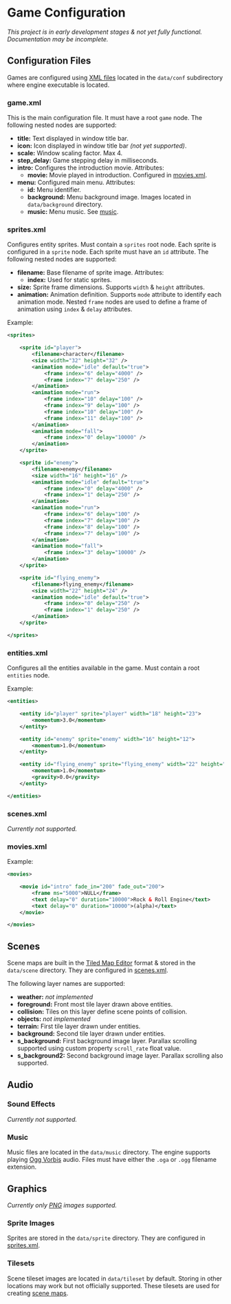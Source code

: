 
# Game Configuration

_This project is in early development stages & not yet fully functional. Documentation may be
incomplete._

## Configuration Files

Games are configured using [XML files](https://wikipedia.org/wiki/XML) located in the `data/conf`
subdirectory where engine executable is located.

### game.xml

This is the main configuration file. It must have a root `game` node. The following nested nodes
are supported:

- __title:__ Text displayed in window title bar.
- __icon:__ Icon displayed in window title bar _(not yet supported)_.
- __scale:__ Window scaling factor. Max 4.
- __step_delay:__ Game stepping delay in milliseconds.
- __intro:__ Configures the introduction movie. Attributes:
    - __movie:__ Movie played in introduction. Configured in [movies.xml](#moviesxml).
- __menu:__ Configured main menu. Attributes:
    - __id:__ Menu identifier.
    - __background:__ Menu background image. Images located in `data/background` directory.
    - __music:__ Menu music. See [music](#music).

### sprites.xml

Configures entity sprites. Must contain a `sprites` root node. Each sprite is configured in a
`sprite` node. Each sprite must have an `id` attribute. The following nested nodes are supported:

- __filename:__ Base filename of sprite image. Attributes:
    - __index:__ Used for static sprites.
- __size:__ Sprite frame dimensions. Supports `width` & `height` attributes.
- __animation:__ Animation definition. Supports `mode` attribute to identify each animation mode.
  Nested `frame` nodes are used to define a frame of animation using `index` & `delay` attributes.

Example:

```xml
<sprites>

	<sprite id="player">
		<filename>character</filename>
		<size width="32" height="32" />
		<animation mode="idle" default="true">
			<frame index="6" delay="4000" />
			<frame index="7" delay="250" />
		</animation>
		<animation mode="run">
			<frame index="10" delay="100" />
			<frame index="9" delay="100" />
			<frame index="10" delay="100" />
			<frame index="11" delay="100" />
		</animation>
		<animation mode="fall">
			<frame index="0" delay="10000" />
		</animation>
	</sprite>

	<sprite id="enemy">
		<filename>enemy</filename>
		<size width="16" height="16" />
		<animation mode="idle" default="true">
			<frame index="0" delay="4000" />
			<frame index="1" delay="250" />
		</animation>
		<animation mode="run">
			<frame index="6" delay="100" />
			<frame index="7" delay="100" />
			<frame index="8" delay="100" />
			<frame index="7" delay="100" />
		</animation>
		<animation mode="fall">
			<frame index="3" delay="10000" />
		</animation>
	</sprite>

	<sprite id="flying_enemy">
		<filename>flying_enemy</filename>
		<size width="22" height="24" />
		<animation mode="idle" default="true">
			<frame index="0" delay="250" />
			<frame index="1" delay="250" />
		</animation>
	</sprite>

</sprites>
```

### entities.xml

Configures all the entities available in the game. Must contain a root `entities` node.

Example:

```xml
<entities>

	<entity id="player" sprite="player" width="18" height="23">
		<momentum>3.0</momentum>
	</entity>

	<entity id="enemy" sprite="enemy" width="16" height="12">
		<momentum>1.0</momentum>
	</entity>

	<entity id="flying_enemy" sprite="flying_enemy" width="22" height="24">
		<momentum>1.0</momentum>
		<gravity>0.0</gravity>
	</entity>

</entities>
```

### scenes.xml

_Currently not supported._

### movies.xml

Example:

```xml
<movies>

	<movie id="intro" fade_in="200" fade_out="200">
		<frame ms="5000">NULL</frame>
		<text delay="0" duration="10000">Rock & Roll Engine</text>
		<text delay="0" duration="10000">(alpha)</text>
	</movie>

</movies>
```

## Scenes

Scene maps are built in the [Tiled Map Editor](https://mapeditor.org/) format & stored in the
`data/scene` directory. They are configured in [scenes.xml](#scenesxml).

The following layer names are supported:

- __weather:__ _not implemented_
- __foreground:__ Front most tile layer drawn above entities.
- __collision:__ Tiles on this layer define scene points of collision.
- __objects:__ _not implemented_
- __terrain:__ First tile layer drawn under entities.
- __background:__ Second tile layer drawn under entities.
- __s_background:__ First background image layer. Parallax scrolling supported using custom property
  `scroll_rate` float value.
- __s_background2:__ Second background image layer. Parallax scrolling also supported.

## Audio

### Sound Effects

_Currently not supported._

### Music

Music files are located in the `data/music` directory. The engine supports playing
[Ogg Vorbis](https://xiph.org/vorbis/) audio. Files must have either the `.oga` or `.ogg` filename
extension.

## Graphics

_Currently only [PNG](https://wikipedia.org/wiki/PNG) images supported._

### Sprite Images

Sprites are stored in the `data/sprite` directory. They are configured in
[sprites.xml](#spritesxml).

### Tilesets

Scene tileset images are located in `data/tileset` by default. Storing in other locations may work
but not officially supported. These tilesets are used for creating [scene maps](#scenes).
